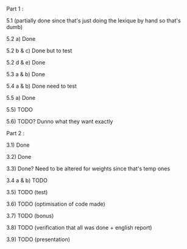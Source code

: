 Part 1 :

5.1 (partially done since that's just doing the lexique by hand so that's dumb)


5.2 a) Done

5.2 b & c) Done but to test

5.2 d & e) Done


5.3 a & b) Done


5.4 a & b) Done need to test


5.5 a) Done

5.5) TODO

5.6) TODO? Dunno what they want exactly


Part 2 :

3.1) Done

3.2) Done

3.3) Done? Need to be altered for weights since that's temp ones

3.4 a & b) TODO

3.5) TODO (test)

3.6) TODO (optimisation of code made)

3.7) TODO (bonus)

3.8) TODO (verification that all was done + english report)

3.9) TODO (presentation)
